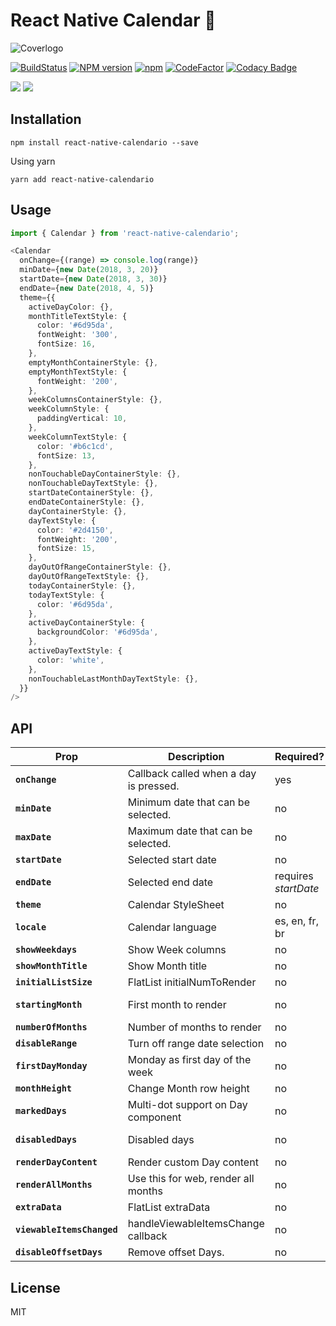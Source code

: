 # React Native Calendar 📆

![Coverlogo](https://imgur.com/LINQ6HZ.png)

[![BuildStatus](https://img.shields.io/travis/maggialejandro/react-native-calendario/master.svg)](https://travis-ci.com/maggialejandro/react-native-calendario)
[![NPM version](https://img.shields.io/npm/v/react-native-calendario.svg)](https://www.npmjs.com/package/react-native-calendario) [![npm](https://img.shields.io/npm/dw/react-native-calendario.svg)](https://github.com/maggialejandro/react-native-calendario) [![CodeFactor](https://www.codefactor.io/repository/github/maggialejandro/react-native-calendario/badge)](https://www.codefactor.io/repository/github/maggialejandro/react-native-calendario) [![Codacy Badge](https://api.codacy.com/project/badge/Grade/832690f286a5451cacdae664d63be3b9)](https://www.codacy.com/app/maggialejandro/react-native-calendario?utm_source=github.com&utm_medium=referral&utm_content=maggialejandro/react-native-calendario&utm_campaign=Badge_Grade)

![](https://media.giphy.com/media/eu8fFCG3rs3IEYwyYk/giphy.gif) ![](https://media.giphy.com/media/g0pZuxQ16frVSmEBSt/giphy.gif)

## Installation

```console
npm install react-native-calendario --save
```

Using yarn

```console
yarn add react-native-calendario
```

## Usage

```typescript
import { Calendar } from 'react-native-calendario';
```

```typescript
<Calendar
  onChange={(range) => console.log(range)}
  minDate={new Date(2018, 3, 20)}
  startDate={new Date(2018, 3, 30)}
  endDate={new Date(2018, 4, 5)}
  theme={{
    activeDayColor: {},
    monthTitleTextStyle: {
      color: '#6d95da',
      fontWeight: '300',
      fontSize: 16,
    },
    emptyMonthContainerStyle: {},
    emptyMonthTextStyle: {
      fontWeight: '200',
    },
    weekColumnsContainerStyle: {},
    weekColumnStyle: {
      paddingVertical: 10,
    },
    weekColumnTextStyle: {
      color: '#b6c1cd',
      fontSize: 13,
    },
    nonTouchableDayContainerStyle: {},
    nonTouchableDayTextStyle: {},
    startDateContainerStyle: {},
    endDateContainerStyle: {},
    dayContainerStyle: {},
    dayTextStyle: {
      color: '#2d4150',
      fontWeight: '200',
      fontSize: 15,
    },
    dayOutOfRangeContainerStyle: {},
    dayOutOfRangeTextStyle: {},
    todayContainerStyle: {},
    todayTextStyle: {
      color: '#6d95da',
    },
    activeDayContainerStyle: {
      backgroundColor: '#6d95da',
    },
    activeDayTextStyle: {
      color: 'white',
    },
    nonTouchableLastMonthDayTextStyle: {},
  }}
/>
```

## API

| Prop                       | Description                            | Required?            | Default       | Type             |
| -------------------------- | -------------------------------------- | -------------------- | ------------- | ---------------- |
| **`onChange`**             | Callback called when a day is pressed. | yes                  |               | Function         |
| **`minDate`**              | Minimum date that can be selected.     | no                   | null          | Date             |
| **`maxDate`**              | Maximum date that can be selected.     | no                   | null          | Date             |
| **`startDate`**            | Selected start date                    | no                   | null          | Date             |
| **`endDate`**              | Selected end date                      | requires _startDate_ | null          | Date             |
| **`theme`**                | Calendar StyleSheet                    | no                   | null          | ThemeType        |
| **`locale`**               | Calendar language                      | es, en, fr, br       | 'en'          | LocaleType       |
| **`showWeekdays`**         | Show Week columns                      | no                   | true          | boolean          |
| **`showMonthTitle`**       | Show Month title                       | no                   | true          | boolean          |
| **`initialListSize`**      | FlatList initialNumToRender            | no                   | 2             | number           |
| **`startingMonth`**        | First month to render                  | no                   | current month | 'YYYY-MM-DD'     |
| **`numberOfMonths`**       | Number of months to render             | no                   | 12            | number           |
| **`disableRange`**         | Turn off range date selection          | no                   | false         | boolean          |
| **`firstDayMonday`**       | Monday as first day of the week        | no                   | false         | boolean          |
| **`monthHeight`**          | Change Month row height                | no                   | 370           | number           |
| **`markedDays`**           | Multi-dot support on Day component     | no                   | undefined     | MarkedDays       |
| **`disabledDays`**         | Disabled days                          | no                   | null          | {[string]: any } |
| **`renderDayContent`**     | Render custom Day content              | no                   | null          | Function         |
| **`renderAllMonths`**      | Use this for web, render all months    | no                   | null          | boolean          |
| **`extraData`**            | FlatList extraData                     | no                   | null          | any              |
| **`viewableItemsChanged`** | handleViewableItemsChange callback     | no                   | null          | Function         |
| **`disableOffsetDays`**    | Remove offset Days.                    | no                   | false         | boolean          |

## License

MIT
